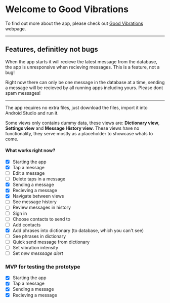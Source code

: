 # Welcome to Good Vibrations

To find out more about the app, please check out [Good Vibrations](https://oeoeoe.github.io/GoodVibrations/) webpage.


--- 
## Features, definitley not bugs

When the app starts it will recieve the latest message from the database, the app is unresponsive when recieving messages. This is a feature, not a bug!

Right now there can only be one message in the database at a time, sending a message will be recieved by all running apps including yours. Please dont spam messages! 

---

The app requires no extra files, just download the files, import it into Android Studio and run it.


Some views only contains dummy data, these views are: **Dictionary view**, **Settings view** and **Message History view**. These views have no functionality, they serve mostly as a placeholder to showcase whats to come.

#### What works right now?

- [x] Starting the app
- [x] Tap a message
- [ ] Edit a message
- [ ] Delete taps in a message
- [x] Sending a message
- [x] Recieving a message
- [x] Navigate between views
- [ ] See message history
- [ ] Review messages in history
- [ ] Sign in
- [ ] Choose contacts to send to
- [ ] Add contacts
- [x] Add phrases into dictionary (to database, which you can't see)
- [ ] See phrases in dictionary
- [ ] Quick send message from dictionary
- [ ] Set vibration intensity
- [ ] Set *new messsage alert*

### MVP for testing the prototype
- [x] Starting the app
- [x] Tap a message
- [x] Sending a message
- [x] Recieving a message
